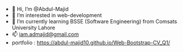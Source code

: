 - 👋 Hi, I’m @Abdul-Majid
- 👀 I’m interested in web-development 
- 🌱 I’m currently learning BSSE (Software Engineering) from Comsats University Lahore
- 📫 iam.admajid@gmail.com
- portfolio : https://abdul-majid10.github.io/Web-Bootstrap-CV_Q1/

<!---
Abdul-Majid10/Abdul-Majid10 is a ✨ special ✨ repository because its `README.md` (this file) appears on your GitHub profile.
You can click the Preview link to take a look at your changes.
--->
